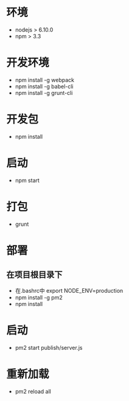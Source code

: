 # 环境
* nodejs > 6.10.0
* npm > 3.3
# 开发环境
* npm install -g webpack
* npm install -g babel-cli
* npm install -g grunt-cli
# 开发包
* npm install
# 启动
* npm start
# 打包
* grunt


# 部署
## 在项目根目录下
* 在.bashrc中 export NODE_ENV=production
* npm install -g pm2
* npm install

# 启动
* pm2 start publish/server.js
# 重新加载
* pm2 reload all

